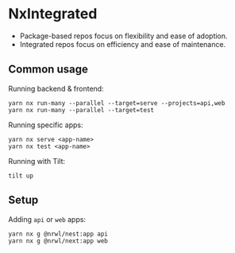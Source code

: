 # NxIntegrated

- Package-based repos focus on flexibility and ease of adoption. 
- Integrated repos focus on efficiency and ease of maintenance.

## Common usage

Running backend & frontend:

```
yarn nx run-many --parallel --target=serve --projects=api,web
yarn nx run-many --parallel --target=test
```

Running specific apps:

```
yarn nx serve <app-name>
yarn nx test <app-name>
```

Running with Tilt:

```
tilt up
```

## Setup

Adding `api` or `web` apps:

```
yarn nx g @nrwl/nest:app api
yarn nx g @nrwl/next:app web
```
